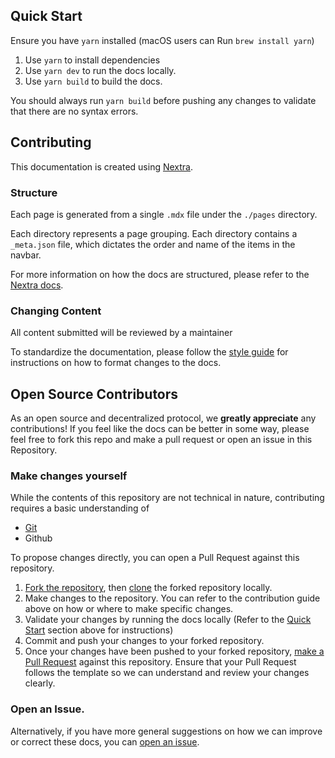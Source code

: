 ## Quick Start
Ensure you have `yarn` installed (macOS users can Run `brew install yarn`)

1. Use `yarn` to install dependencies
2. Use `yarn dev` to run the docs locally.
3. Use `yarn build` to build the docs.

You should always run `yarn build` before pushing any changes to validate that there are no syntax errors.

## Contributing

This documentation is created using [Nextra](https://nextra.site).

### Structure
Each page is generated from a single `.mdx` file under the `./pages` directory.

Each directory represents a page grouping. Each directory contains a `_meta.json` file, which dictates the order and name of the items in the navbar.

For more information on how the docs are structured, please refer to the [Nextra docs](https://nextra.site/docs/guide).

### Changing Content
All content submitted will be reviewed by a maintainer

To standardize the documentation, please follow the [style guide]() for instructions on how to format changes to the docs.


## Open Source Contributors

As an open source and decentralized protocol, we **greatly appreciate** any contributions!
If you feel like the docs can be better in some way, please feel free to fork this repo and make a pull request or open an issue in this Repository.

### Make changes yourself
While the contents of this repository are not technical in nature, contributing requires a basic understanding of 
- [Git](https://git-scm.com/downloads)
- Github

To propose changes directly, you can open a Pull Request against this repository.

1. [Fork the repository](https://guides.github.com/activities/forking/), then [clone](https://docs.github.com/en/get-started/exploring-projects-on-github/contributing-to-a-project#cloning-a-fork) the forked repository locally.
2. Make changes to the repository. You can refer to the contribution guide above on how or where to make specific changes.
3. Validate your changes by running the docs locally (Refer to the [Quick Start](#quick-start) section above for instructions)
4. Commit and push your changes to your forked repository.
5. Once your changes have been pushed to your forked repository, [make a Pull Request](https://git-scm.com/downloads) against this repository. Ensure that your Pull Request follows the template so we can understand and review your changes clearly.

### Open an Issue.
Alternatively, if you have more general suggestions on how we can improve or correct these docs, you can [open an issue](https://github.com/sei-protocol/sei-docs/issues).